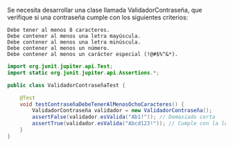 Se necesita desarrollar una clase llamada ValidadorContraseña, que verifique si una contraseña cumple con los siguientes criterios:

    Debe tener al menos 8 caracteres.
    Debe contener al menos una letra mayúscula.
    Debe contener al menos una letra minúscula.
    Debe contener al menos un número.
    Debe contener al menos un carácter especial (!@#$%^&*).

```java
import org.junit.jupiter.api.Test;
import static org.junit.jupiter.api.Assertions.*;

public class ValidadorContraseñaTest {

    @Test
    void testContraseñaDebeTenerAlMenosOchoCaracteres() {
        ValidadorContraseña validador = new ValidadorContraseña();
        assertFalse(validador.esValida("Ab1!")); // Demasiado corta
        assertTrue(validador.esValida("Abcd123!")); // Cumple con la longitud
    }
}
```